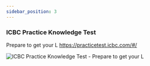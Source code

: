 ```yaml
---
sidebar_position: 3
--- 
```


### ICBC Practice Knowledge Test  
Prepare to get your L
https://practicetest.icbc.com/#/    
  
![ICBC Practice Knowledge Test - Prepare to get your L](https://github.com/cityguidepro/wiki-cgp/assets/41143538/9e470e4f-d9c6-4e6b-b8de-e319f5c6ff2e)
